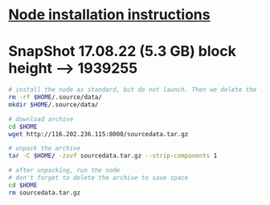 [Node installation instructions](https://github.com/obajay/nodes-Guides/tree/main/Source)
=
# SnapShot 17.08.22 (5.3 GB) block height --> 1939255
```bash
# install the node as standard, but do not launch. Then we delete the .data directory and create an empty directory
rm -rf $HOME/.source/data/
mkdir $HOME/.source/data/

# download archive
cd $HOME
wget http://116.202.236.115:8000/sourcedata.tar.gz

# unpack the archive
tar -C $HOME/ -zxvf sourcedata.tar.gz --strip-components 1

# after unpacking, run the node
# don't forget to delete the archive to save space
cd $HOME
rm sourcedata.tar.gz
```
